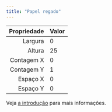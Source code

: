 ```yaml
---
title: "Papel regado"
---
```


| Propriedade | Valor |
| -----------:|:----- |
|     Largura | 0     |
|      Altura | 25    |
|  Contagem X | 0     |
|  Contagem Y | 1     |
|    Espaço X | 0     |
|    Espaço Y | 0     |

Veja [a introdução](intro) para mais informações.
